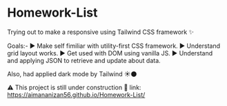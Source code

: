 # Homework-List

Trying out to make a responsive using Tailwind CSS framework :sparkles:

Goals:-
:arrow_forward: Make self fimiliar with utility-first CSS framework.
:arrow_forward: Understand grid layout works.
:arrow_forward: Get used with DOM using vanilla JS.
:arrow_forward: Understand and applying JSON to retrieve and update about data.

Also, had applied dark mode by Tailwind :sunny::new_moon:

:warning: This project is still under construction :construction:
link: https://aimananizan56.github.io/Homework-List/

